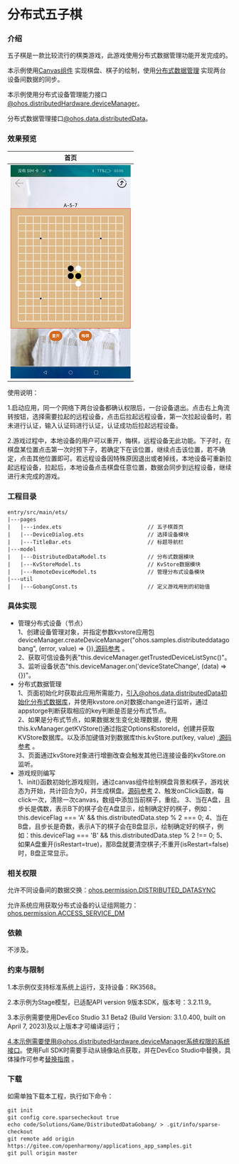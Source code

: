 # 分布式五子棋

### 介绍

五子棋是一款比较流行的棋类游戏，此游戏使用分布式数据管理功能开发完成的。

本示例使用[Canvas组件](https://gitee.com/openharmony/docs/blob/master/zh-cn/application-dev/reference/arkui-ts/ts-components-canvas-canvas.md) 实现棋盘、棋子的绘制，使用[分布式数据管理](https://gitee.com/openharmony/docs/blob/master/zh-cn/application-dev/reference/apis/js-apis-distributed-data.md) 实现两台设备间数据的同步。  

本示例使用分布式设备管理能力接口[@ohos.distributedHardware.deviceManager](https://gitee.com/openharmony/docs/blob/master/zh-cn/application-dev/reference/apis/js-apis-device-manager.md )。  

分布式数据管理接口[@ohos.data.distributedData](https://gitee.com/openharmony/docs/blob/master/zh-cn/application-dev/reference/apis/js-apis-distributed-data.md )。  


### 效果预览
|首页|
|-------|
|![](./screenshots/devices/index.png)|

使用说明：

1.启动应用，同一个网络下两台设备都确认权限后，一台设备退出。点击右上角流转按钮，选择需要拉起的远程设备，点击后拉起远程设备，第一次拉起设备时，若未进行认证，输入认证码进行认证，认证成功后拉起远程设备。

2.游戏过程中，本地设备的用户可以重开，悔棋，远程设备无此功能。下子时，在棋盘某位置点击第一次时预下子，若确定下在该位置，继续点击该位置，若不确定，点击其他位置即可。若远程设备因特殊原因退出或者掉线，本地设备可重新拉起远程设备，拉起后，本地设备点击棋盘任意位置，数据会同步到远程设备，继续进行未完成的游戏。

### 工程目录
```
entry/src/main/ets/
|---pages
|   |---index.ets                           // 五子棋首页
|   |---DeviceDialog.ets                    // 选择设备模块
|   |---TitleBar.ets                        // 标题导航栏
|---model                                  
|   |---DistributedDataModel.ts             // 分布式数据模块
|   |---KvStoreModel.ts                     // KvStore数据模块
|   |---RemoteDeviceModel.ts                // 管理分布式设备模块
|---util                                    
|   |---GobangConst.ts                      // 定义游戏用到的初始值                                                          
```

### 具体实现
* 管理分布式设备（节点）  
  1、创建设备管理对象，并指定参数kvstore应用包deviceManager.createDeviceManager("ohos.samples.distributeddatagobang", (error, value) => {}),[源码参考](https://gitee.com/openharmony/applications_app_samples/blob/master/code/Solutions/Game/DistributedDataGobang/entry/src/main/ets/Model/RemoteDeviceModel.ts ) 。  
  2、获取可信设备列表"this.deviceManager.getTrustedDeviceListSync()"。  
  3、监听设备状态"this.deviceManager.on('deviceStateChange', (data) => {})"。
* 分布式数据管理  
  1、页面初始化时获取此应用所需能力，引入@ohos.data.distributedData初始化分布式数据库，并使用kvstore.on对数据change进行监听，通过appstorge判断获取相应的key判断是否是分布式节点。  
  2、如果是分布式节点，如果数据发生变化处理数据，使用this.kvManager.getKVStore()通过指定Options和storeId，创建并获取KVStore数据库。以及添加键值对到数据库this.kvStore.put(key, value) ,[源码参考](https://gitee.com/openharmony/applications_app_samples/blob/master/code/Solutions/Game/DistributedDataGobang/entry/src/main/ets/Model/KvStoreModel.ts ) 。    
  3、页面通过kvStore对象进行增删改查会触发其他已连接设备的kvStore.on监听。  
* 游戏规则编写  
  1、init()函数初始化游戏规则，通过canvas组件绘制棋盘背景和棋子，游戏状态为开始，共计回合为0，并生成棋盘。[源码参考](https://gitee.com/openharmony/applications_app_samples/blob/master/code/Solutions/Game/DistributedDataGobang/entry/src/main/ets/pages/Index.ets )
  2、触发onClick函数，每click一次，清除一次canvas，数组中添加当前棋子，重绘。
  3、当在A盘，且步长是偶数，表示B下的棋子会在A盘显示，绘制确定好的棋子，例如：this.deviceFlag === 'A' && this.distributedData.step % 2 === 0;
  4、当在B盘，且步长是奇数，表示A下的棋子会在B盘显示，绘制确定好的棋子，例如：this.deviceFlag === 'B' && this.distributedData.step % 2 !== 0;
  5、如果A盘重开(isRestart=true)，那B盘就要清空棋子;不重开(isRestart=false)时，B盘正常显示。

### 相关权限

允许不同设备间的数据交换：[ohos.permission.DISTRIBUTED_DATASYNC](https://gitee.com/openharmony/docs/blob/master/zh-cn/application-dev/security/permission-list.md#ohospermissiondistributed_datasync)

允许系统应用获取分布式设备的认证组网能力：[ohos.permission.ACCESS_SERVICE_DM](https://gitee.com/openharmony/docs/blob/master/zh-cn/application-dev/security/permission-list.md#ohospermissionaccess_service_dm)

### 依赖

不涉及。

### 约束与限制

1.本示例仅支持标准系统上运行，支持设备：RK3568。

2.本示例为Stage模型，已适配API version 9版本SDK，版本号：3.2.11.9。

3.本示例需要使用DevEco Studio 3.1 Beta2 (Build Version: 3.1.0.400, built on April 7, 2023)及以上版本才可编译运行；

4.本示例需要使用@ohos.distributedHardware.deviceManager系统权限的系统接口。使用Full SDK时需要手动从镜像站点获取，并在DevEco Studio中替换，具体操作可参考[替换指南](https://docs.openharmony.cn/pages/v3.2/zh-cn/application-dev/quick-start/full-sdk-switch-guide.md/) 。

### 下载

如需单独下载本工程，执行如下命令：

````
git init
git config core.sparsecheckout true
echo code/Solutions/Game/DistributedDataGobang/ > .git/info/sparse-checkout
git remote add origin https://gitee.com/openharmony/applications_app_samples.git
git pull origin master
````